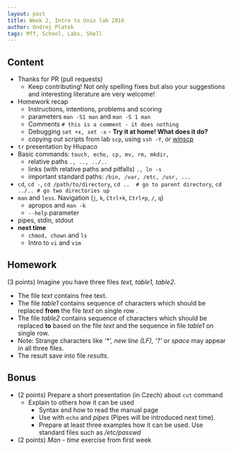 ```yaml
---
layout: post
title: Week 2, Intro to Unix lab 2016
author: Ondrej Platek
tags: Mff, School, Labs, Shell
---
```


## Content 
- Thanks for PR (pull requests)
    - Keep contributing! Not only spelling fixes but also your suggestions and interesting literature are very welcome! 
- Homework recap
    - Instructions, intentions, problems and scoring
    - parameters `man -S1 man` and `man -S 1 man`
    - Comments `# this is a comment - it does nothing`
    - Debugging `set +x, set -x` - **Try it at home! What does it do?**
    - copying out scripts from lab `scp`, using `ssh -Y`, or [winscp](http://winscp.net/eng/download.php) 
- `tr` presentation by Hlupaco
- Basic commands: `touch, echo, cp, mv, rm, mkdir, `
    - relative paths `., .., ../..`
    - links (with relative paths and pitfalls) `., ln -s`
    - important standard paths: `/bin, /var, /etc, /usr, ...`
- `cd`, `cd -`, `cd /path/to/directory`, `cd ..  # go to parent directory`, `cd ../.. # go two directories up`
- `man` and `less`. Navigation (`j`, `k`, `Ctrl+k`, `Ctrl+p`, `/`, `q`)
    - apropos and `man -k`
    - `--help` parameter
- pipes, stdin, stdout
- **next time**
    - `chmod, chown` and `ls`
    - Intro to `vi` and `vim`

## Homework
(3 points) Imagine you have three files *text, table1, table2*. 

- The file *text* contains free text.
- The file *table1* contains sequence of characters which should be replaced **from** the file *text* on single row .
- The file *table2* contains sequence of characters which should be replaced **to** based on the file *text* and the sequence in file *table1* on single row.
- Note: Strange characters like *'\*', new line (LF), '?'* or *space* may appear in all three files.
- The result save into file *results*.

## Bonus
* (2 points) Prepare a short presentation (in Czech) about ``cut`` command
    - Explain to others how it can be used
        - Syntax and how to read the manual page 
        - Use with ``echo`` and *pipes* (Pipes will be introduced next time).
        - Prepare at least three examples how it can be used. Use standard files such as */etc/passwd*
* (2 points) *Man - time* exercise from first week 
